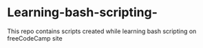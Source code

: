 # Learning-bash-scripting-
This repo contains scripts created while learning bash scripting on freeCodeCamp site
